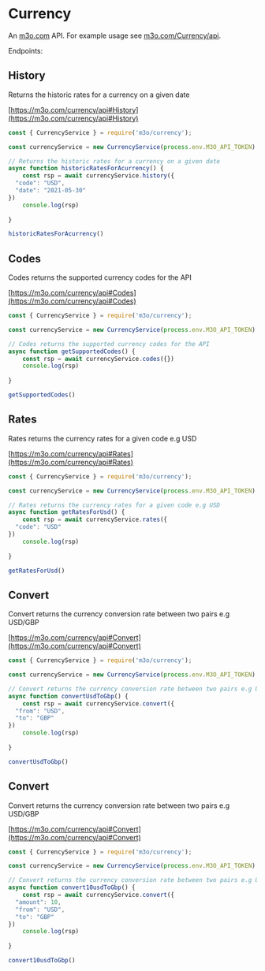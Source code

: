 # Currency

An [m3o.com](https://m3o.com) API. For example usage see [m3o.com/Currency/api](https://m3o.com/Currency/api).

Endpoints:

## History

Returns the historic rates for a currency on a given date


[https://m3o.com/currency/api#History](https://m3o.com/currency/api#History)

```js
const { CurrencyService } = require('m3o/currency');

const currencyService = new CurrencyService(process.env.M3O_API_TOKEN)

// Returns the historic rates for a currency on a given date
async function historicRatesForAcurrency() {
	const rsp = await currencyService.history({
  "code": "USD",
  "date": "2021-05-30"
})
	console.log(rsp)
	
}

historicRatesForAcurrency()
```
## Codes

Codes returns the supported currency codes for the API


[https://m3o.com/currency/api#Codes](https://m3o.com/currency/api#Codes)

```js
const { CurrencyService } = require('m3o/currency');

const currencyService = new CurrencyService(process.env.M3O_API_TOKEN)

// Codes returns the supported currency codes for the API
async function getSupportedCodes() {
	const rsp = await currencyService.codes({})
	console.log(rsp)
	
}

getSupportedCodes()
```
## Rates

Rates returns the currency rates for a given code e.g USD


[https://m3o.com/currency/api#Rates](https://m3o.com/currency/api#Rates)

```js
const { CurrencyService } = require('m3o/currency');

const currencyService = new CurrencyService(process.env.M3O_API_TOKEN)

// Rates returns the currency rates for a given code e.g USD
async function getRatesForUsd() {
	const rsp = await currencyService.rates({
  "code": "USD"
})
	console.log(rsp)
	
}

getRatesForUsd()
```
## Convert

Convert returns the currency conversion rate between two pairs e.g USD/GBP


[https://m3o.com/currency/api#Convert](https://m3o.com/currency/api#Convert)

```js
const { CurrencyService } = require('m3o/currency');

const currencyService = new CurrencyService(process.env.M3O_API_TOKEN)

// Convert returns the currency conversion rate between two pairs e.g USD/GBP
async function convertUsdToGbp() {
	const rsp = await currencyService.convert({
  "from": "USD",
  "to": "GBP"
})
	console.log(rsp)
	
}

convertUsdToGbp()
```
## Convert

Convert returns the currency conversion rate between two pairs e.g USD/GBP


[https://m3o.com/currency/api#Convert](https://m3o.com/currency/api#Convert)

```js
const { CurrencyService } = require('m3o/currency');

const currencyService = new CurrencyService(process.env.M3O_API_TOKEN)

// Convert returns the currency conversion rate between two pairs e.g USD/GBP
async function convert10usdToGbp() {
	const rsp = await currencyService.convert({
  "amount": 10,
  "from": "USD",
  "to": "GBP"
})
	console.log(rsp)
	
}

convert10usdToGbp()
```
